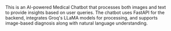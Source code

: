 This is an AI-powered Medical Chatbot that processes both images and text to provide insights based on user queries. The chatbot uses FastAPI for the backend, integrates Groq's LLaMA models for processing, and supports image-based diagnosis along with natural language understanding.

